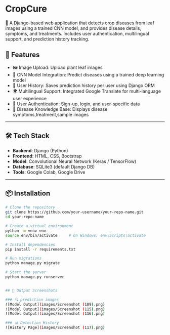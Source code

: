 # CropCure
🌾 A Django-based web application that detects crop diseases from leaf images using a trained CNN model, and provides disease details, symptoms, and treatments. Includes user authentication, multilingual support, and prediction history tracking.

## 🚀 Features

- 🖼️ Image Upload: Upload plant leaf images
- 🤖 CNN Model Integration: Predict diseases using a trained deep learning model
- 💾 User History: Saves prediction history per user using Django ORM
- 🌍 Multilingual Support: Integrated Google Translate for multi-language user experience
- 🔐 User Authentication: Sign-up, login, and user-specific data
- 🧠 Disease Knowledge Base: Displays disease symptoms,treatment,sample images

---

## 🛠️ Tech Stack

- **Backend**: Django (Python)
- **Frontend**: HTML, CSS, Bootstrap
- **Model**: Convolutional Neural Network (Keras / TensorFlow)
- **Database**: SQLite3 (default Django DB)
- **Tools**: Google Colab, Google Drive

---

## 📦 Installation

```bash
# Clone the repository
git clone https://github.com/your-username/your-repo-name.git
cd your-repo-name

# Create a virtual environment
python -m venv env
source env/bin/activate     # On Windows: env\Scripts\activate

# Install dependencies
pip install -r requirements.txt

# Run migrations
python manage.py migrate

# Start the server
python manage.py runserver


## 📸 Output Screenshots

### 🔍 prediction images
![Model Output](images/Screenshot (109).png)
![Model Output](images/Screenshot (115).png)
![Model Output](images/Screenshot (116).png)

### 📊 Detection History
![History Page](images/Screenshot (117).png)



